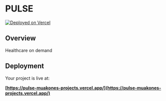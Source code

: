 # PULSE

[![Deployed on Vercel](https://img.shields.io/badge/Deployed%20on-Vercel-black?style=for-the-badge&logo=vercel)](https://pulse-muakones-projects.vercel.app/)

## Overview

Healthcare on demand

## Deployment

Your project is live at:

**[https://pulse-muakones-projects.vercel.app/](https://pulse-muakones-projects.vercel.app/)**
